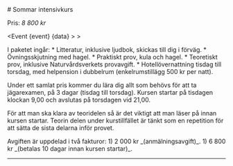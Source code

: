 <script src="../context/script.js"></script>

<div class="body">
# Sommar intensivkurs
						
Pris: _8 800 kr_

<Event {event} {data} > 
	> <Location />
</Event>

<div class="list">
	I paketet ingår:
	* Litteratur, inklusive ljudbok, skickas till dig i förväg.
	* Övningsskjutning med hagel.
	* Praktiskt prov, kula och hagel.
	* Teoretiskt prov, inklusive Naturvårdsverkets provavgift.
	* Hotellövernattning tisdag till torsdag, med helpension i dubbelrum (enkelrumstillägg 500 kr per natt).
</div>

Under ett samlat pris kommer du lära dig allt som behövs för att ta jägarexamen, på 3 dagar (tisdag till torsdag). Kursen startar på tisdagen klockan 9,00 och avslutas på torsdagen vid 21,00.

För att man ska klara av teoridelen så är det viktigt att man läser på innan kursen startar. Teorin delen under kurstillfället är tänkt som en repetition för att sätta de sista delarna inför provet.

<div class="list">
	Avgiften är uppdelad i två fakturor:
	1) 2 000 kr _(anmälningsavgift)_.
	1) 6 800 kr _(betalas 10 dagar innan kursen startar)_.
</div>

> <Info />

<Intresse />

---

</div>

<style src="../context/context.sass"></style>
